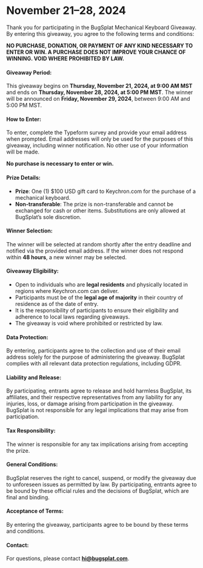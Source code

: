 # November 21–28, 2024

Thank you for participating in the BugSplat Mechanical Keyboard Giveaway. By entering this giveaway, you agree to the following terms and conditions:

**NO PURCHASE, DONATION, OR PAYMENT OF ANY KIND NECESSARY TO ENTER OR WIN. A PURCHASE DOES NOT IMPROVE YOUR CHANCE OF WINNING. VOID WHERE PROHIBITED BY LAW.**

#### Giveaway Period:

This giveaway begins on **Thursday, November 21, 2024, at 9:00 AM MST** and ends on **Thursday, November 28, 2024, at 5:00 PM MST**. The winner will be announced on **Friday, November 29, 2024**, between 9:00 AM and 5:00 PM MST.

#### How to Enter:

To enter, complete the Typeform survey and provide your email address when prompted. Email addresses will only be used for the purposes of this giveaway, including winner notification. No other use of your information will be made.

**No purchase is necessary to enter or win.**

#### Prize Details:

* **Prize**: One (1) $100 USD gift card to Keychron.com for the purchase of a mechanical keyboard.
* **Non-transferable**: The prize is non-transferable and cannot be exchanged for cash or other items. Substitutions are only allowed at BugSplat’s sole discretion.

#### Winner Selection:

The winner will be selected at random shortly after the entry deadline and notified via the provided email address. If the winner does not respond within **48 hours**, a new winner may be selected.

#### Giveaway Eligibility:

* Open to individuals who are **legal residents** and physically located in regions where Keychron.com can deliver.
* Participants must be of the **legal age of majority** in their country of residence as of the date of entry.
* It is the responsibility of participants to ensure their eligibility and adherence to local laws regarding giveaways.
* The giveaway is void where prohibited or restricted by law.

#### Data Protection:

By entering, participants agree to the collection and use of their email address solely for the purpose of administering the giveaway. BugSplat complies with all relevant data protection regulations, including GDPR.

#### Liability and Release:

By participating, entrants agree to release and hold harmless BugSplat, its affiliates, and their respective representatives from any liability for any injuries, loss, or damage arising from participation in the giveaway. BugSplat is not responsible for any legal implications that may arise from participation.

#### Tax Responsibility:

The winner is responsible for any tax implications arising from accepting the prize.

#### General Conditions:

BugSplat reserves the right to cancel, suspend, or modify the giveaway due to unforeseen issues as permitted by law. By participating, entrants agree to be bound by these official rules and the decisions of BugSplat, which are final and binding.

#### Acceptance of Terms:

By entering the giveaway, participants agree to be bound by these terms and conditions.

#### Contact:

For questions, please contact **hi@bugsplat.com**.
